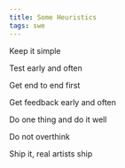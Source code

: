 ```yaml
---
title: Some Heuristics
tags: swe
--- 
```


Keep it simple 

Test early and often 

Get end to end first 

Get feedback early and often 

Do one thing and do it well 

Do not overthink 

Ship it, real artists ship 

